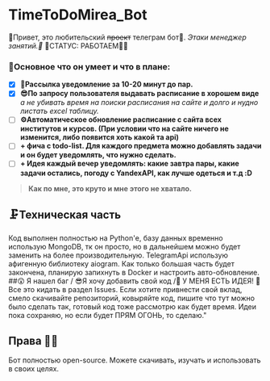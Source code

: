 TimeToDoMirea_Bot
===================
👋Привет, это любительский ~~проект~~ телеграм бот🤖. *Этаки менеджер занятий.🧐* 📢СТАТУС: РАБОТАЕМ👨‍💻 
### 📑Основное что он умеет и что в плане: 
- [X]  __🔔Рассылка уведомление за 10-20 минут до пар.__
- [X] __😎По запросу пользователя выдавать расписание в хорошем виде__ *а не убивать время на поиски расписания на сайте и долго и нудно листать excel таблицу.* 
- [ ] __⚙Автоматическое обновление расписание с сайта всех институтов и курсов. (При условии что на сайте ничего не изменится, либо появится хоть какой та api)__
- [ ] __+ фича с todo-list. Для каждого предмета можно добавлять задачи и он будет уведомлять, что нужно сделать.__ 
- [ ] __+ Идея каждый вечер уведомлять: какие завтра пары, какие задачи остались, погоду с YandexAPI, как лучше одеться и т.д :D__
> __Как по мне, это круто и мне этого не хватало.__
## 🗜Техническая часть
Код выполнен полностью на Python'е, базу данных временно использую MongoDB, тк он просто, но в дальнейшем можно будет заменить на более производительную. TelegramApi использую афигенную библиотеку aiogram.
Как только большая часть будет закончена, планирую запихнуть в Docker и настроить авто-обновление.
##😲 Я нашел баг / 😎Я хочу добавить свой код /🤯 У МЕНЯ ЕСТЬ ИДЕЯ!
📣Все это кидать в раздел Issues. Если хотите привнести свой вклад, смело скачивайте репозиторий, ковыряйте код, пишите что тут можно было сделать так, готовый код тоже рассмотрю как будет время.
Идеи пока сохраняю, но если будет ПРЯМ ОГОНЬ, то сделаю."
## Права 👨‍🎓
Бот полностью open-source. Можете скачивать, изучать и использовать в своих целях.

